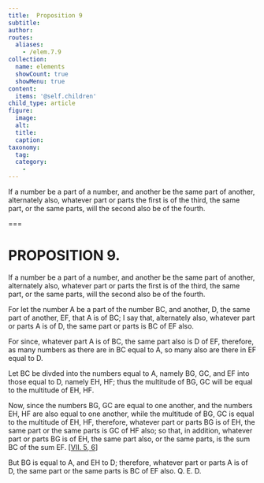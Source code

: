 ```yaml
---
title:  Proposition 9
subtitle: 
author:
routes:
  aliases:
    - /elem.7.9
collection:
  name: elements
  showCount: true
  showMenu: true
content:
  items: '@self.children'
child_type: article
figure:
  image:
  alt:
  title:
  caption:
taxonomy:
  tag:
  category:
    - 
---
```


<p>
       <hi rend="ital">If a number be a part of a number, and another be the same part of another, alternately also, whatever part or parts the first is of the third, the same part, or the same parts, will the second also be of the fourth.</hi>
      </p>

===

<h1>PROPOSITION 9.</h1>
<p>
       <span class="ital">If a number be a part of a number, and another be the same part of another, alternately also, whatever part or parts the first is of the third, the same part, or the same parts, will the second also be of the fourth.</span>
      </p>

<p>For let the number <span class="ital">A</span> be a part of the number <span class="ital">BC</span>, and another, <span class="ital">D</span>, the same part of another, <span class="ital">EF</span>, that <span class="ital">A</span> is of <span class="ital">BC</span>; I say that, alternately also, whatever part or parts <span class="ital">A</span> is of <span class="ital">D</span>, the same part or parts is <span class="ital">BC</span> of <span class="ital">EF</span> also. 
      </p>

<p>For since, whatever part <span class="ital">A</span> is of <span class="ital">BC</span>, the same part also is <span class="ital">D</span> of <span class="ital">EF</span>, therefore, as many numbers as there are in <span class="ital">BC</span> equal to <span class="ital">A</span>, so many also are there in <span class="ital">EF</span> equal to <span class="ital">D</span>. </p>

<p>Let <span class="ital">BC</span> be divded into the numbers equal to <span class="ital">A</span>, namely <span class="ital">BG</span>, <span class="ital">GC</span>, and <span class="ital">EF</span> into those equal to <span class="ital">D</span>, namely <span class="ital">EH</span>, <span class="ital">HF</span>; thus the multitude of <span class="ital">BG</span>, <span class="ital">GC</span> will be equal to the multitude of <span class="ital">EH</span>, <span class="ital">HF</span>. </p>

<p>Now, since the numbers <span class="ital">BG</span>, <span class="ital">GC</span> are equal to one another, and the numbers <span class="ital">EH</span>, <span class="ital">HF</span> are also equal to one another, while the multitude of <span class="ital">BG</span>, <span class="ital">GC</span> is equal to the multitude of <span class="ital">EH</span>, <span class="ital">HF</span>, therefore, whatever part or parts <span class="ital">BG</span> is of <span class="ital">EH</span>, the same part or the same parts is <span class="ital">GC</span> of <span class="ital">HF</span> also; so that, in addition, whatever part or parts <span class="ital">BG</span> is of <span class="ital">EH</span>, the same part also, or the same parts, is the sum <span class="ital">BC</span> of the sum <span class="ital">EF</span>. [<a href="/elem.7.5 elem.7.6">VII. 5, 6</a>] <pb n="310"/></p>

<p>But <span class="ital">BG</span> is equal to <span class="ital">A</span>, and <span class="ital">EH</span> to <span class="ital">D</span>; therefore, whatever part or parts <span class="ital">A</span> is of <span class="ital">D</span>, the same part or the same parts is <span class="ital">BC</span> of <span class="ital">EF</span> also. Q. E. D.</p>
